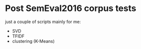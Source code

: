 # Post SemEval2016 corpus tests
just a couple of scripts mainly for me:
- SVD
- TFIDF
- clustering (K-Means)
